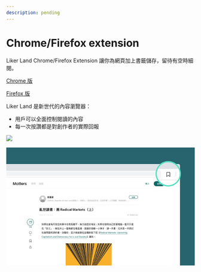 ```yaml
---
description: pending
---
```


# Chrome/Firefox extension

Liker Land Chrome/Firefox Extension 讓你為網頁加上書籤儲存，留待有空時細閱。

[Chrome 版](https://chrome.google.com/webstore/detail/liker-land/cjjcemdmkddjbofomfgjedpiifpgkjhe)

[Firefox 版](https://addons.mozilla.org/en-US/firefox/addon/liker-land/?src=search)

Liker Land 是新世代的內容瀏覽器：

* 用戶可以全面控制閱讀的內容
* 每一次按讚都是對創作者的實際回報

![](https://gblobscdn.gitbook.com/assets%2F-LL4mdaVjNgL6A1--PV0%2F-M0XdKCUKxBBh31p83aF%2F-M0XgZRCTUOiwQgJ4B6Y%2FLiker%20Land%20Firefox%201.jpg?alt=media&token=ddaf37c2-f2e3-4aa5-9d0e-9b9346faf7f9)

![](../../.gitbook/assets/liker-land-firefox-2.jpg)



